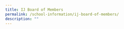 ```yaml
---
title: IJ Board of Members
permalink: /school-information/ij-board-of-members/
description: ""
---
```

